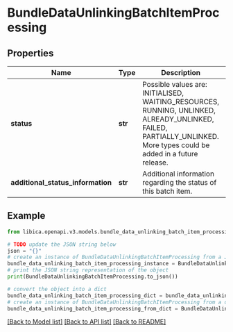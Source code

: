 # BundleDataUnlinkingBatchItemProcessing


## Properties

Name | Type | Description | Notes
------------ | ------------- | ------------- | -------------
**status** | **str** | Possible values are: INITIALISED, WAITING_RESOURCES, RUNNING, UNLINKED, ALREADY_UNLINKED, FAILED, PARTIALLY_UNLINKED. More types could be added in a future release. | 
**additional_status_information** | **str** | Additional information regarding the status of this batch item. | [optional] 

## Example

```python
from libica.openapi.v3.models.bundle_data_unlinking_batch_item_processing import BundleDataUnlinkingBatchItemProcessing

# TODO update the JSON string below
json = "{}"
# create an instance of BundleDataUnlinkingBatchItemProcessing from a JSON string
bundle_data_unlinking_batch_item_processing_instance = BundleDataUnlinkingBatchItemProcessing.from_json(json)
# print the JSON string representation of the object
print(BundleDataUnlinkingBatchItemProcessing.to_json())

# convert the object into a dict
bundle_data_unlinking_batch_item_processing_dict = bundle_data_unlinking_batch_item_processing_instance.to_dict()
# create an instance of BundleDataUnlinkingBatchItemProcessing from a dict
bundle_data_unlinking_batch_item_processing_from_dict = BundleDataUnlinkingBatchItemProcessing.from_dict(bundle_data_unlinking_batch_item_processing_dict)
```
[[Back to Model list]](../README.md#documentation-for-models) [[Back to API list]](../README.md#documentation-for-api-endpoints) [[Back to README]](../README.md)


